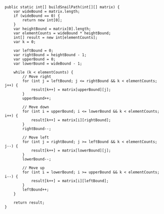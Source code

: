    public static int[] buildSnailPath(int[][] matrix) {
        var wideBound = matrix.length;
        if (wideBound == 0) {
            return new int[0];
        }
        var heightBound = matrix[0].length;
        var elementCounts = wideBound * heightBound;
        int[] result = new int[elementCounts];
        var k = 0;

        var leftBound = 0;
        var rightBound = heightBound - 1;
        var upperBound = 0;
        var lowerBound = wideBound - 1;

        while (k < elementCounts) {
            // Move right
            for (int j = leftBound; j <= rightBound && k < elementCounts; j++) {
                result[k++] = matrix[upperBound][j];
            }
            upperBound++;

            // Move down
            for (int i = upperBound; i <= lowerBound && k < elementCounts; i++) {
                result[k++] = matrix[i][rightBound];
            }
            rightBound--;

            // Move left
            for (int j = rightBound; j >= leftBound && k < elementCounts; j--) {
                result[k++] = matrix[lowerBound][j];
            }
            lowerBound--;

            // Move up
            for (int i = lowerBound; i >= upperBound && k < elementCounts; i--) {
                result[k++] = matrix[i][leftBound];
            }
            leftBound++;
        }

        return result;
    }